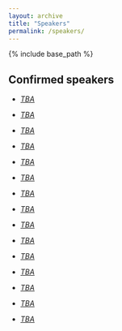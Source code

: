 ```yaml
---
layout: archive
title: "Speakers"
permalink: /speakers/
---
```


{% include base_path %}

Confirmed speakers
---

  *  [*TBA*](TBA)  

  *  [*TBA*](TBA)  

  *  [*TBA*](TBA)  

  *  [*TBA*](TBA)  

  *  [*TBA*](TBA)  

  *  [*TBA*](TBA)  

  *  [*TBA*](TBA)  

  *  [*TBA*](TBA)  

  *  [*TBA*](TBA)  

  *  [*TBA*](TBA)  

  *  [*TBA*](TBA)  

  *  [*TBA*](TBA)  

  *  [*TBA*](TBA)  

  *  [*TBA*](TBA)  

  *  [*TBA*](TBA)  